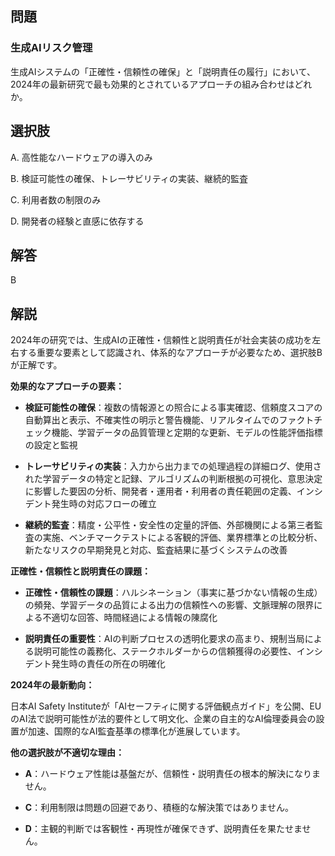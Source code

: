 ## 問題
### 生成AIリスク管理
生成AIシステムの「正確性・信頼性の確保」と「説明責任の履行」において、2024年の最新研究で最も効果的とされているアプローチの組み合わせはどれか。

## 選択肢
A. 高性能なハードウェアの導入のみ

B. 検証可能性の確保、トレーサビリティの実装、継続的監査

C. 利用者数の制限のみ

D. 開発者の経験と直感に依存する

## 解答
B

## 解説
2024年の研究では、生成AIの正確性・信頼性と説明責任が社会実装の成功を左右する重要な要素として認識され、体系的なアプローチが必要なため、選択肢Bが正解です。

**効果的なアプローチの要素：**

- **検証可能性の確保**：複数の情報源との照合による事実確認、信頼度スコアの自動算出と表示、不確実性の明示と警告機能、リアルタイムでのファクトチェック機能、学習データの品質管理と定期的な更新、モデルの性能評価指標の設定と監視

- **トレーサビリティの実装**：入力から出力までの処理過程の詳細ログ、使用された学習データの特定と記録、アルゴリズムの判断根拠の可視化、意思決定に影響した要因の分析、開発者・運用者・利用者の責任範囲の定義、インシデント発生時の対応フローの確立

- **継続的監査**：精度・公平性・安全性の定量的評価、外部機関による第三者監査の実施、ベンチマークテストによる客観的評価、業界標準との比較分析、新たなリスクの早期発見と対応、監査結果に基づくシステムの改善

**正確性・信頼性と説明責任の課題：**

- **正確性・信頼性の課題**：ハルシネーション（事実に基づかない情報の生成）の頻発、学習データの品質による出力の信頼性への影響、文脈理解の限界による不適切な回答、時間経過による情報の陳腐化

- **説明責任の重要性**：AIの判断プロセスの透明化要求の高まり、規制当局による説明可能性の義務化、ステークホルダーからの信頼獲得の必要性、インシデント発生時の責任の所在の明確化

**2024年の最新動向：**

日本AI Safety Instituteが「AIセーフティに関する評価観点ガイド」を公開、EUのAI法で説明可能性が法的要件として明文化、企業の自主的なAI倫理委員会の設置が加速、国際的なAI監査基準の標準化が進展しています。

**他の選択肢が不適切な理由：**

- **A**：ハードウェア性能は基盤だが、信頼性・説明責任の根本的解決になりません。

- **C**：利用制限は問題の回避であり、積極的な解決策ではありません。

- **D**：主観的判断では客観性・再現性が確保できず、説明責任を果たせません。 